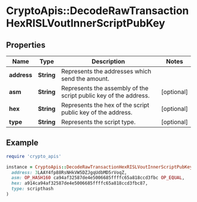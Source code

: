 # CryptoApis::DecodeRawTransactionHexRISLVoutInnerScriptPubKey

## Properties

| Name | Type | Description | Notes |
| ---- | ---- | ----------- | ----- |
| **address** | **String** | Represents the addresses which send the amount. |  |
| **asm** | **String** | Represents the assembly of the script public key of the address. | [optional] |
| **hex** | **String** | Represents the hex of the script public key of the address. | [optional] |
| **type** | **String** | Represents the script type. | [optional] |

## Example

```ruby
require 'crypto_apis'

instance = CryptoApis::DecodeRawTransactionHexRISLVoutInnerScriptPubKey.new(
  address: 3LAAY4fp88RsNHkVW5DZJgqUdbMD5rVoqZ,
  asm: OP_HASH160 ca94af32587de4e5006685ffffc65a818ccd3fbc OP_EQUAL,
  hex: a914ca94af32587de4e5006685ffffc65a818ccd3fbc87,
  type: scripthash
)
```

